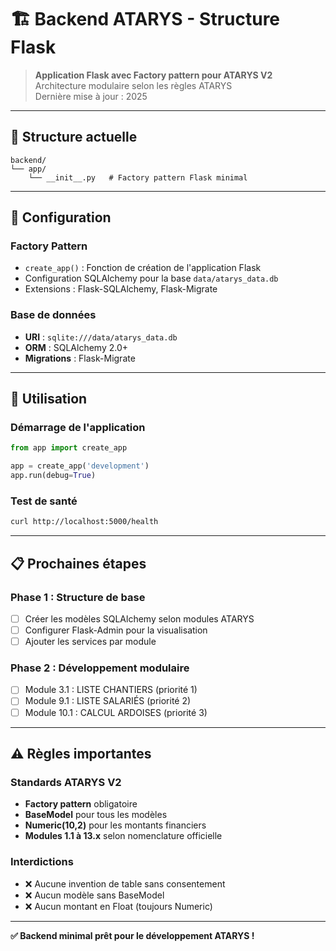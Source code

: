 # 🏗️ Backend ATARYS - Structure Flask

> **Application Flask avec Factory pattern pour ATARYS V2**  
> Architecture modulaire selon les règles ATARYS  
> Dernière mise à jour : 2025

---

## 📁 Structure actuelle

```
backend/
└── app/
    └── __init__.py   # Factory pattern Flask minimal
```

---

## 🔧 Configuration

### **Factory Pattern**
- `create_app()` : Fonction de création de l'application Flask
- Configuration SQLAlchemy pour la base `data/atarys_data.db`
- Extensions : Flask-SQLAlchemy, Flask-Migrate

### **Base de données**
- **URI** : `sqlite:///data/atarys_data.db`
- **ORM** : SQLAlchemy 2.0+
- **Migrations** : Flask-Migrate

---

## 🚀 Utilisation

### **Démarrage de l'application**
```python
from app import create_app

app = create_app('development')
app.run(debug=True)
```

### **Test de santé**
```bash
curl http://localhost:5000/health
```

---

## 📋 Prochaines étapes

### **Phase 1 : Structure de base**
- [ ] Créer les modèles SQLAlchemy selon modules ATARYS
- [ ] Configurer Flask-Admin pour la visualisation
- [ ] Ajouter les services par module

### **Phase 2 : Développement modulaire**
- [ ] Module 3.1 : LISTE CHANTIERS (priorité 1)
- [ ] Module 9.1 : LISTE SALARIÉS (priorité 2)
- [ ] Module 10.1 : CALCUL ARDOISES (priorité 3)

---

## ⚠️ Règles importantes

### **Standards ATARYS V2**
- **Factory pattern** obligatoire
- **BaseModel** pour tous les modèles
- **Numeric(10,2)** pour les montants financiers
- **Modules 1.1 à 13.x** selon nomenclature officielle

### **Interdictions**
- ❌ Aucune invention de table sans consentement
- ❌ Aucun modèle sans BaseModel
- ❌ Aucun montant en Float (toujours Numeric)

---

**✅ Backend minimal prêt pour le développement ATARYS !** 